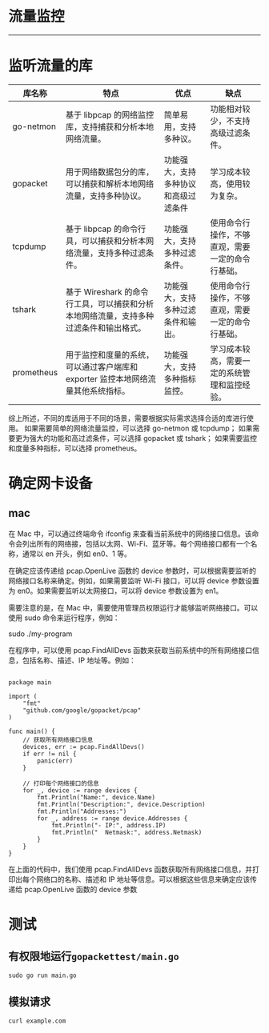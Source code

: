 # 流量监控
---


# 监听流量的库
| 库名称        |  特点 |    优点 |    缺点|
|------------|  --- |   --- |   ---|
| go-netmon  |    基于 libpcap 的网络监控库，支持捕获和分析本地网络流量。 |  简单易用，支持多种议。     |功能相对较少，不支持高级过滤条件。|
| gopacket   | 用于网络数据包分的库，可以捕获和解析本地网络流量，支持多种协议。|   功能强大，支持多种协议和高级过滤条件 |    学习成本较高，使用较为复杂。|
| tcpdump    |  基于 libpcap 的命令行具，可以捕获和分析本网络流量，支持多种过滤条件。 |   功能强大，支持多种过滤条件。 |    使用命令行操作，不够直观，需要一定的命令行基础。|
| tshark     |    基于 Wireshark 的命令行工具，可以捕获和分析本地网络流量，支持多种过滤条件和输出格式。 |  功能强大，支持多种过滤条件和输出。 | 使用命令行操作，不够直观，需要一定的命令行基础。|
| prometheus |   用于监控和度量的系统，可以通过客户端库和 exporter 监控本地网络流量其他系统指标。 | 功能强大，支持多种指标监控。  |学习成本较高，需要一定的系统管理和监控经验。|

综上所述，不同的库适用于不同的场景，需要根据实际需求选择合适的库进行使用。
如果需要简单的网络流量监控，可以选择 go-netmon 或 tcpdump；
如果需要更为强大的功能和高过滤条件，可以选择 gopacket 或 tshark；
如果需要监控和度量多种指标，可以选择 prometheus。


# 确定网卡设备
## mac
在 Mac 中，可以通过终端命令 ifconfig 来查看当前系统中的网络接口信息。该命令会列出所有的网络接，包括以太网、Wi-Fi、蓝牙等。每个网络接口都有一个名称，通常以 en 开头，例如 en0、1 等。

在确定应该传递给 pcap.OpenLive 函数的 device 参数时，可以根据需要监听的网络接口名称来确定。例如，如果需要监听 Wi-Fi 接口，可以将 device 参数设置为 en0。如果需要监听以太网接口，可以将 device 参数设置为 en1。

需要注意的是，在 Mac 中，需要使用管理员权限运行才能够监听网络接口。可以使用 sudo 命令来运行程序，例如：

sudo ./my-program

在程序中，可以使用 pcap.FindAllDevs 函数来获取当前系统中的所有网络接口信息，包括名称、描述、IP 地址等。例如：

```

package main

import (
    "fmt"
    "github.com/google/gopacket/pcap"
)

func main() {
    // 获取所有网络接口信息
    devices, err := pcap.FindAllDevs()
    if err != nil {
        panic(err)
    }

    // 打印每个网络接口的信息
    for _, device := range devices {
        fmt.Println("Name:", device.Name)
        fmt.Println("Description:", device.Description)
        fmt.Println("Addresses:")
        for _, address := range device.Addresses {
            fmt.Println("- IP:", address.IP)
            fmt.Println("  Netmask:", address.Netmask)
        }
    }
}
```

在上面的代码中，我们使用 pcap.FindAllDevs 函数获取所有网络接口信息，并打印出每个网络口的名称、描述和 IP 地址等信息。可以根据这些信息来确定应该传递给 pcap.OpenLive 函数的 device 参数

# 测试
## 有权限地运行`gopackettest/main.go`
```
sudo go run main.go
```

## 模拟请求
```
curl example.com
```